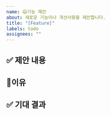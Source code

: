 ```yaml
---
name: 😃기능 제안
about: 새로운 기능이나 개선사항을 제안합니다.
title: "[Feature]"
labels: todo
assignees: ""
---
```


## ✅ 제안 내용

<!--어떤 기능을 제안하는지 자세히 설명해 주세요 -->

## 🐥이유

<!-- 이 기능이 왜 필요한지, 어떤 문제를 해결하는지 설명해 주세요 -->

## ✅ 기대 결과

<!--어떤 결과를 기대하는지 설명해 주세요 -->
